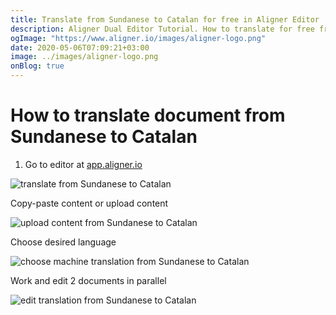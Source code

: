 ```yaml
---
title: Translate from Sundanese to Catalan for free in Aligner Editor
description: Aligner Dual Editor Tutorial. How to translate for free from Sundanese to Catalan. Aligner is multilingual document management platform. 
ogImage: "https://www.aligner.io/images/aligner-logo.png"
date: 2020-05-06T07:09:21+03:00
image: ../images/aligner-logo.png
onBlog: true
---
```


# How to translate document from Sundanese to Catalan

1. Go to editor at [app.aligner.io](https://app.aligner.io "Aligner App web page")

![translate from Sundanese to Catalan](../aligner-blank-editor.png "translate from Sundanese to Catalan")

Copy-paste content or upload content

![upload content from Sundanese to Catalan](../aligner-uploaded-document.png "upload content from Sundanese to Catalan")

Choose desired language

![choose machine translation from Sundanese to Catalan](../aligner-language-dropdown.png "choose machine translation from Sundanese to Catalan")

Work and edit 2 documents in parallel

![edit translation from Sundanese to Catalan](../aligner-double-sitded-editor.png "edit translation from Sundanese to Catalan")

